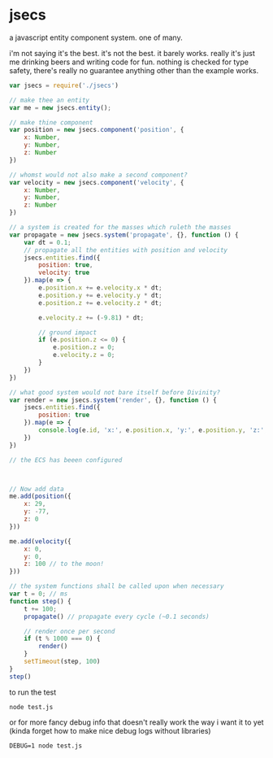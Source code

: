 # jsecs

a javascript entity component system. one of many.

i'm not saying it's the best. it's not the best. it barely works. really it's just me drinking beers and writing code for fun. nothing is checked for type safety, there's really no guarantee anything other than the example works.


```js
var jsecs = require('./jsecs')

// make thee an entity
var me = new jsecs.entity();

// make thine component
var position = new jsecs.component('position', {
    x: Number,
    y: Number,
    z: Number
})

// whomst would not also make a second component?
var velocity = new jsecs.component('velocity', {
    x: Number,
    y: Number,
    z: Number
})

// a system is created for the masses which ruleth the masses
var propagate = new jsecs.system('propagate', {}, function () {
    var dt = 0.1;
    // propagate all the entities with position and velocity
    jsecs.entities.find({
        position: true,
        velocity: true
    }).map(e => {
        e.position.x += e.velocity.x * dt;
        e.position.y += e.velocity.y * dt;
        e.position.z += e.velocity.z * dt;

        e.velocity.z += (-9.81) * dt;

        // ground impact
        if (e.position.z <= 0) {
            e.position.z = 0;
            e.velocity.z = 0;
        }
    })
})

// what good system would not bare itself before Divinity?
var render = new jsecs.system('render', {}, function () {
    jsecs.entities.find({
        position: true
    }).map(e => {
        console.log(e.id, 'x:', e.position.x, 'y:', e.position.y, 'z:', e.position.z, 'vx:', e.velocity.x, 'vy:', e.velocity.y, 'vz:', e.velocity.z)
    })
})

// the ECS has beeen configured



// Now add data
me.add(position({
    x: 29,
    y: -77,
    z: 0
}))

me.add(velocity({
    x: 0,
    y: 0,
    z: 100 // to the moon!
}))

// the system functions shall be called upon when necessary
var t = 0; // ms
function step() {
    t += 100;
    propagate() // propagate every cycle (~0.1 seconds)

    // render once per second
    if (t % 1000 === 0) {
        render()
    }
    setTimeout(step, 100)
}
step()
```

to run the test

```
node test.js
```

or for more fancy debug info that doesn't really work the way i want it to yet (kinda forget how to make nice debug logs without libraries)

```
DEBUG=1 node test.js
```

